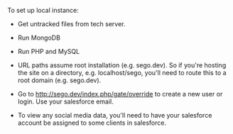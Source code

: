 To set up local instance:

- Get untracked files from tech server.

- Run MongoDB

- Run PHP and MySQL

- URL paths assume root installation (e.g. sego.dev). So if you're hosting the site on a directory, e.g. localhost/sego, you'll need to route this to a root domain (e.g. sego.dev).

- Go to http://sego.dev/index.php/gate/override to create a new user or login. Use your salesforce email.

- To view any social media data, you'll need to have your salesforce account be assigned to some clients in salesforce.
